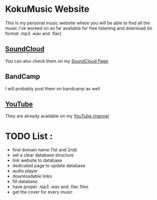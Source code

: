 # KokuMusic Website

This is my personal music website where you will be able to find all the music I've worked on so far available for free listening and download (in format .mp3 .wav and .flac)

## [SoundCloud](https://soundcloud.com/user-468292636)

You can also check them on my [SoundCloud Page](https://soundcloud.com/user-468292636)

## BandCamp

I will probably post them on bandcamp as well

## [YouTube](https://www.youtube.com/channel/UC2RiTsaZeKw2ta9__M2V4jQ)

They are already available on my [YouTube channel](https://www.youtube.com/channel/UC2RiTsaZeKw2ta9__M2V4jQ)


# TODO List :

- find domain name (1st and 2nd)
- set a clear database structure
- link website to database
- dedicated page to update database
- audio player
- downloadable links
- fill database
- have proper .mp3 .wav and .flac files
- get the cover for every music
